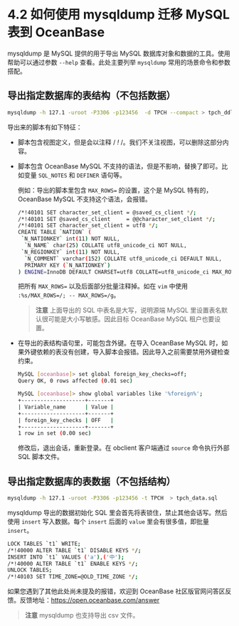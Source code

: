 # 4.2 如何使用 mysqldump 迁移 MySQL 表到 OceanBase

mysqldump 是 MySQL 提供的用于导出 MySQL 数据库对象和数据的工具。使用帮助可以通过参数 `--help` 查看。此处主要列举 `mysqldump` 常用的场景命令和参数搭配。

## 导出指定数据库的表结构（不包括数据）

```bash
mysqldump -h 127.1 -uroot -P3306 -p123456  -d TPCH --compact > tpch_ddl.sql
```

导出来的脚本有如下特征：

* 脚本包含视图定义，但是会以注释 / *!* /。我们不关注视图，可以删除这部分内容。

* 脚本包含 OceanBase MySQL 不支持的语法，但是不影响，替换了即可。比如变量 `SQL_NOTES` 和 `DEFINER` 语句等。

  例如：导出的脚本里包含 `MAX_ROWS=` 的设置，这个是 MySQL 特有的，OceanBase MySQL 不支持这个语法，会报错。

  ```bash
  /*!40101 SET character_set_client = @saved_cs_client */;
  /*!40101 SET @saved_cs_client     = @@character_set_client */;
  /*!40101 SET character_set_client = utf8 */;
  CREATE TABLE `NATION` (
   `N_NATIONKEY` int(11) NOT NULL,
    `N_NAME` char(25) COLLATE utf8_unicode_ci NOT NULL,
   `N_REGIONKEY` int(11) NOT NULL,
    `N_COMMENT` varchar(152) COLLATE utf8_unicode_ci DEFAULT NULL,
    PRIMARY KEY (`N_NATIONKEY`)
  ) ENGINE=InnoDB DEFAULT CHARSET=utf8 COLLATE=utf8_unicode_ci MAX_ROWS=4294967295;
  ```

  把所有 `MAX_ROWS=` 以及后面部分批量注释掉。如在 `vim` 中使用 `:%s/MAX_ROWS=/; -- MAX_ROWS=/g`。

  >**注意**
  上面导出的 SQL 中表名是大写，说明源端 MySQL 里设置表名默认很可能是大小写敏感。因此目标 OceanBase MySQL 租户也要设置。

* 在导出的表结构语句里，可能包含外键。在导入 OceanBase MySQL 时，如果外键依赖的表没有创建，导入脚本会报错。因此导入之前需要禁用外键检查约束。

  ```bash
  MySQL [oceanbase]> set global foreign_key_checks=off;
  Query OK, 0 rows affected (0.01 sec)

  MySQL [oceanbase]> show global variables like '%foreign%';
  +--------------------+-------+
  | Variable_name      | Value |
  +--------------------+-------+
  | foreign_key_checks | OFF   |
  +--------------------+-------+
  1 row in set (0.00 sec)
  ```

  修改后，退出会话，重新登录。在 obclient 客户端通过 `source` 命令执行外部 SQL 脚本文件。

## 导出指定数据库的表数据（不包括结构）

```bash
mysqldump -h 127.1 -uroot -P3306 -p123456 -t TPCH  > tpch_data.sql
```

mysqldump 导出的数据初始化 SQL 里会首先将表锁住，禁止其他会话写。然后使用 `insert` 写入数据。每个 `insert` 后面的 `value` 里会有很多值，即批量 `insert`。

```bash
LOCK TABLES `t1` WRITE;
/*!40000 ALTER TABLE `t1` DISABLE KEYS */;
INSERT INTO `t1` VALUES ('a'),('中');
/*!40000 ALTER TABLE `t1` ENABLE KEYS */;
UNLOCK TABLES;
/*!40103 SET TIME_ZONE=@OLD_TIME_ZONE */;
```

如果您遇到了其他此处尚未提及的报错，欢迎到 OceanBase 社区版官网问答区反馈。反馈地址：<https://open.oceanbase.com/answer>

>**注意**
>mysqldump 也支持导出 csv 文件。
